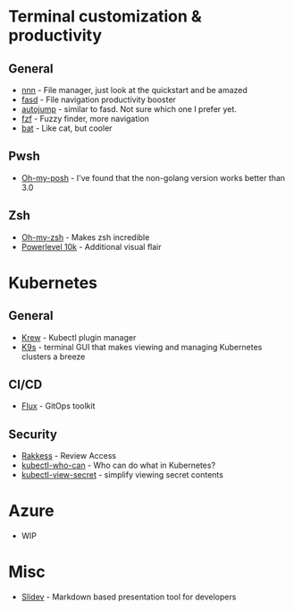 # Terminal customization & productivity

## General
- [nnn](https://github.com/jarun/nnn) - File manager, just look at the quickstart and be amazed
- [fasd](https://github.com/clvv/fasd) - File navigation productivity booster
- [autojump](https://github.com/wting/autojump) - similar to fasd. Not sure which one I prefer yet.
- [fzf](https://github.com/junegunn/fzf) - Fuzzy finder, more navigation
- [bat](https://github.com/sharkdp/bat) - Like cat, but cooler

## Pwsh
- [Oh-my-posh](https://ohmyposh.dev/) - I've found that the non-golang version works better than 3.0

## Zsh
- [Oh-my-zsh](https://github.com/ohmyzsh/ohmyzsh) - Makes zsh incredible
- [Powerlevel 10k](https://github.com/romkatv/powerlevel10k) - Additional visual flair

# Kubernetes

## General
- [Krew](https://krew.sigs.k8s.io/) - Kubectl plugin manager
- [K9s](https://github.com/derailed/k9s) - terminal GUI that makes viewing and managing Kubernetes clusters a breeze

## CI/CD
- [Flux](https://github.com/fluxcd/flux2) - GitOps toolkit

## Security
- [Rakkess](https://github.com/corneliusweig/rakkess) - Review Access
- [kubectl-who-can](https://github.com/aquasecurity/kubectl-who-can) - Who can do what in Kubernetes?
- [kubectl-view-secret](https://github.com/elsesiy/kubectl-view-secret) - simplify viewing secret contents

# Azure
- WIP

# Misc
- [Slidev](https://github.com/slidevjs/slidev) - Markdown based presentation tool for developers
